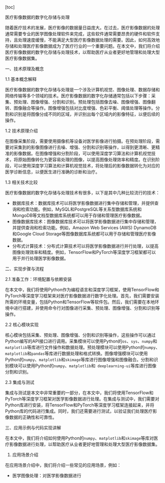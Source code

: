 
[toc]                    
                
                
医疗影像数据的数字化存储与处理

随着医疗技术的发展，医疗影像的数据量日益庞大。在过去，医疗影像数据的处理通常需要专业的医学图像处理软件来完成，这些软件通常需要昂贵的硬件和软件支持，且处理速度缓慢，不能满足大型医疗影像数据处理的需要。因此，如何高效地存储和处理医疗影像数据成为了医疗行业的一个重要问题。在本文中，我们将介绍医疗影像数据的数字化存储与处理技术，以帮助医疗从业者更好地管理和处理大型医疗影像数据集。

一、技术原理及概念

1.1 基本概念解释

医疗影像数据的数字化存储与处理是一个涉及计算机视觉、图像处理、数据存储和网络传输等多个领域的技术。医疗影像数据的数字化存储通常包括以下步骤：采集、预处理、图像增强、分割和识别。预处理包括图像去噪、图像增强、图像翻转、图像融合等操作。图像增强包括对比度增强、色彩平衡、阈值处理等操作。分割和识别是将图像分成不同的区域，并识别出每个区域内的影像特征，以便后续的操作。

1.2 技术原理介绍

在图像采集阶段，需要使用摄像机等设备对医学影像进行拍摄。在预处理阶段，需要对采集到的影像图像进行去噪、增强、分割和识别等操作，以得到更清晰、更精准的影像数据。在图像增强和分割阶段，可以使用深度学习算法和计算机视觉技术，将原始图像转化为更容易处理的图像，以提高图像处理效率和精度。在识别阶段，可以使用深度学习算法和计算机视觉技术，将处理后的影像数据转化为对应的医学诊断信息，以便医生进行准确的诊断和治疗。

1.3 相关技术比较

医疗影像数据的数字化存储与处理技术有很多，以下是其中几种比较流行的技术：

- 数据库技术：数据库技术可以将医学影像数据进行集中存储和管理，并提供查询和检索功能。例如，MySQL和PostgreSQL等关系型数据库系统和MongoDB等文档型数据库系统都可以用于存储和管理医疗影像数据。
- 图像数据库技术：图像数据库技术可以将医学影像数据进行集中存储和管理，并提供查询和检索功能。例如，Amazon Web Services (AWS) DynamoDB和Google Cloud Storage等图像数据库系统都可以用于存储和管理医疗影像数据。
- 分布式计算技术：分布式计算技术可以将医学影像数据进行并行处理，以提高图像处理效率和精度。例如，TensorFlow和PyTorch等深度学习框架都可以用于并行处理医学影像数据。

二、实现步骤与流程

2.1 准备工作：环境配置与依赖安装

在本文中，我们将使用Python作为编程语言和深度学习框架，使用TensorFlow和PyTorch等深度学习框架来对医疗影像数据进行数字化处理。首先，我们需要安装所需的环境变量，包括Python和TensorFlow等软件包。然后，我们需要在本地环境中进行搭建，并使用命令行对图像进行采集、预处理、图像增强、分割和识别等操作。

2.2 核心模块实现

核心模块包括采集、预处理、图像增强、分割和识别等操作，这些操作可以通过Python编写的API接口进行调用。采集模块可以使用Python的`os`、`sys`、`numpy`和`matplotlib`等库进行文件操作和数据处理。预处理模块可以使用Python的`numpy`、`matplotlib`和`pandas`等库进行数据处理和格式转换。图像增强模块可以使用Python的`numpy`、`matplotlib`和`skimage`等库进行图像增强和图像融合。分割和识别模块可以使用Python的`numpy`、`matplotlib`和` deeplearning-ui`等库进行图像分割和识别。

2.3 集成与测试

集成与测试是本文中非常重要的一部分，在本文中，我们将使用TensorFlow和PyTorch等深度学习框架对医学影像数据进行处理。在集成与测试中，我们需要对Python库进行安装，将TensorFlow和PyTorch等深度学习框架连接起来，并将Python库的代码进行集成。同时，我们还需要进行测试，以验证我们处理医疗影像数据的正确性和可靠性。

三、应用示例与代码实现讲解

在本文中，我们将介绍如何使用Python的`numpy`、`matplotlib`和`skimage`等库对医疗影像数据进行处理，以帮助医疗从业者更好地管理和处理大型医疗影像数据集。

1. 应用场景介绍

在应用场景介绍中，我们将介绍一些常见的应用场景，例如：

- 医学图像处理：对医学影像数据进行

